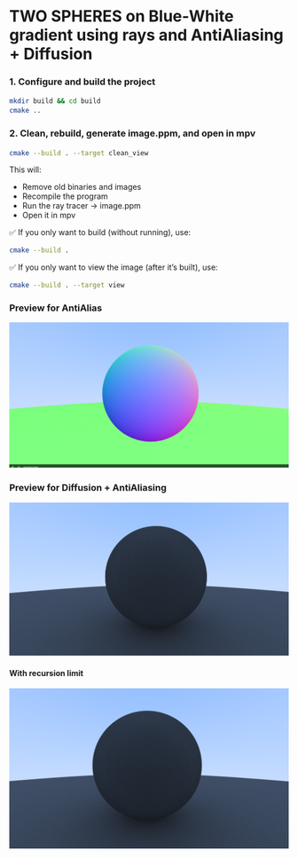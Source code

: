 # TWO SPHERES on Blue-White gradient using rays and AntiAliasing + Diffusion

### 1. Configure and build the project
```bash
mkdir build && cd build
cmake ..
```

### 2. Clean, rebuild, generate image.ppm, and open in mpv
```bash
cmake --build . --target clean_view
```
This will:
- Remove old binaries and images  
- Recompile the program  
- Run the ray tracer → image.ppm  
- Open it in mpv  

✅ If you only want to build (without running), use:
```bash
cmake --build .
```
✅ If you only want to view the image (after it’s built), use:
```bash
cmake --build . --target view
```
### Preview for AntiAlias
![Current working version](image-2.png)

### Preview for Diffusion + AntiAliasing
![Current Working Version](image-1.png)
#### With recursion limit
![Alt img with Recursion depth set](image-3.png)